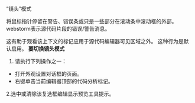 “镜头”模式

将鼠标指针停留在警告、错误条或只是一些部分在滚动条中滚动框的外部。webstorm表示源代码片段的错误/警告消息。

这有助于观看该上下文的标记应用于源代码编辑器可见区域之外。
这种行为是默认启用。
**要切换镜头模式**

1. 请执行下列操作之一：
  * 打开外观设置对话框的页面。
  * 右键单击当前编辑器顶部的代码分析标记。

2.选中或清除该复选框编辑显示预览工具提示。
